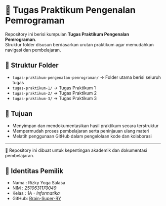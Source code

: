 # 📘 Tugas Praktikum Pengenalan Pemrograman

Repository ini berisi kumpulan **Tugas Praktikum Pengenalan Pemrograman**.  
Struktur folder disusun berdasarkan urutan praktikum agar memudahkan navigasi dan pembelajaran.

## 📂 Struktur Folder
- `tugas-praktikum-pengenalan-pemrograman/` → Folder utama berisi seluruh tugas
- `tugas-praktikum-1/` → Tugas Praktikum 1
- `tugas-praktikum-2/` → Tugas Praktikum 2
- `tugas-praktikum-3/` → Tugas Praktikum 3

## 🎯 Tujuan
- Menyimpan dan mendokumentasikan hasil praktikum secara terstruktur  
- Mempermudah proses pembelajaran serta peninjauan ulang materi  
- Melatih penggunaan GitHub dalam pengelolaan kode dan kolaborasi  

---

📌 Repository ini dibuat untuk kepentingan akademik dan dokumentasi pembelajaran.  

## 👤 Identitas Pemilik
- Nama  : Rizky Yoga Salasa  
- NIM   : *2510631170049*  
- Kelas : *1A - Informatika*  
- GitHub: [Brain-Super-RY](https://github.com/Brain-Super-RY)
